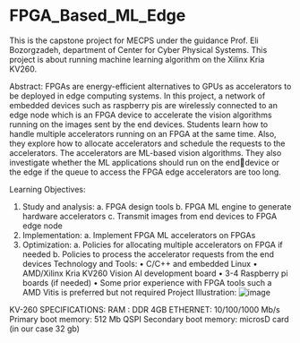 # FPGA_Based_ML_Edge
This is the capstone project for MECPS under the guidance Prof. Eli Bozorgzadeh, department of Center for Cyber Physical Systems. This project is about running machine learning algorithm on the Xilinx Kria KV260. 

Abstract: FPGAs are energy-efficient alternatives to GPUs as accelerators to be deployed in 
edge computing systems. In this project, a network of embedded devices such as raspberry 
pis are wirelessly connected to an edge node which is an FPGA device to accelerate the vision 
algorithms running on the images sent by the end devices. Students learn how to handle 
multiple accelerators running on an FPGA at the same time. Also, they explore how to allocate 
accelerators and schedule the requests to the accelerators. The accelerators are ML-based 
vision algorithms. They also investigate whether the ML applications should run on the enddevice or the edge if the queue to access the FPGA edge accelerators are too long. 

Learning Objectives:
1. Study and analysis:
a. FPGA design tools
b. FPGA ML engine to generate hardware accelerators
c. Transmit images from end devices to FPGA edge node
2. Implementation:
a. Implement FPGA ML accelerators on FPGAs
3. Optimization:
a. Policies for allocating multiple accelerators on FPGA if needed
b. Policies to process the accelerator requests from the end devices
Technology and Tools:
• C/C++ and embedded Linux
• AMD/Xilinx Kria KV260 Vision AI development board
• 3-4 Raspberry pi boards (if needed)
• Some prior experience with FPGA tools such a AMD Vitis is preferred but not required
Project Illustration:
![image](https://github.com/user-attachments/assets/d7da3869-2996-4de7-adbf-59f21edd4ea0)

KV-260 SPECIFICATIONS: 
RAM : DDR 4GB
ETHERNET: 10/100/1000 Mb/s
Primary boot memory: 512 Mb QSPI
Secondary boot memory: microsD card (in our case 32 gb) 
